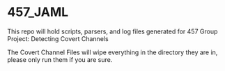 # 457_JAML
This repo will hold scripts, parsers, and log files generated for 457 Group Project: Detecting Covert Channels

The Covert Channel Files will wipe everything in the directory they are in, please only run them if you are sure.
